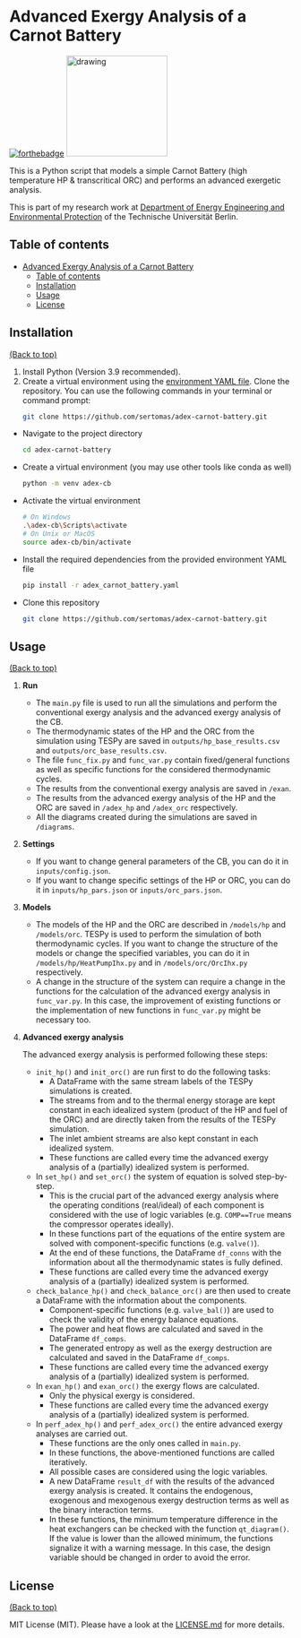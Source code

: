 # Advanced Exergy Analysis of a Carnot Battery

[![forthebadge](http://forthebadge.com/images/badges/made-with-python.svg)](https://www.python.org/)
[<img src="https://raw.githubusercontent.com/oemof/tespy/9915f013c40fe418947a6e4c1fd0cd0eba45893c/docs/api/_images/logo_tespy_big.svg" alt="drawing" width="180"/>](https://github.com/oemof/tespy)

This is a Python script that models a simple Carnot Battery (high temperature HP & transcritical ORC) and performs an advanced exergetic analysis. 

This is part of my research work at [Department of Energy Engineering and Environmental Protection](https://www.tu.berlin/en/energietechnik) of the Technische Universität Berlin.

## Table of contents

- [Advanced Exergy Analysis of a Carnot Battery](#advanced-exergy-analysis-of-a-carnot-battery)
  - [Table of contents](#table-of-contents)
  - [Installation](#installation)
  - [Usage](#usage)
  - [License](#license)

## Installation

[(Back to top)](#table-of-contents)

1. Install Python (Version 3.9 recommended).
2. Create a virtual environment using the [environment YAML file](https://github.com/sertomas/adex-carnot-battery/blob/main/adex_carnot_battery.yaml). Clone the repository. You can use the following commands in your terminal or command prompt:
   ```bash
   git clone https://github.com/sertomas/adex-carnot-battery.git
- Navigate to the project directory
   ```bash
   cd adex-carnot-battery
- Create a virtual environment (you may use other tools like conda as well)
   ```bash
   python -m venv adex-cb
- Activate the virtual environment
   ```bash
   # On Windows
   .\adex-cb\Scripts\activate
   # On Unix or MacOS
   source adex-cb/bin/activate
- Install the required dependencies from the provided environment YAML file
   ```bash 
   pip install -r adex_carnot_battery.yaml

- Clone this repository
   ```bash
  git clone https://github.com/sertomas/adex-carnot-battery.git

## Usage

[(Back to top)](#table-of-contents)

1. **Run**
   - The `main.py` file is used to run all the simulations and perform the conventional exergy analysis and the advanced exergy analysis of the CB.
   - The thermodynamic states of the HP and the ORC from the simulation using TESPy are saved in `outputs/hp_base_results.csv` and `outputs/orc_base_results.csv`.
   - The file `func_fix.py` and `func_var.py` contain fixed/general functions as well as specific functions for the considered thermodynamic cycles.
   - The results from the conventional exergy analysis are saved in `/exan`. 
   - The results from the advanced exergy analysis of the HP and the ORC are saved in `/adex_hp` and `/adex_orc` respectively. 
   - All the diagrams created during the simulations are saved in `/diagrams`.
2. **Settings** 
   - If you want to change general parameters of the CB, you can do it in `inputs/config.json`.
   - If you want to change specific settings of the HP or ORC, you can do it in `inputs/hp_pars.json` or `inputs/orc_pars.json`.
3. **Models**
   - The models of the HP and the ORC are described in `/models/hp` and `/models/orc`. TESPy is used to perform the simulation of both thermodynamic cycles. If you want to change the structure of the models or change the specified variables, you can do it in `/models/hp/HeatPumpIhx.py` and in `/models/orc/OrcIhx.py` respectively. 
   - A change in the structure of the system can require a change in the functions for the calculation of the advanced exergy analysis in `func_var.py`. In this case, the improvement of existing functions or the implementation of new functions in `func_var.py` might be necessary too. 
4. **Advanced exergy analysis**

   The advanced exergy analysis is performed following these steps: 
   - `init_hp()` and `init_orc()` are run first to do the following tasks:
     - A DataFrame with the same stream labels of the TESPy simulations is created. 
     - The streams from and to the thermal energy storage are kept constant in each idealized system (product of the HP and fuel of the ORC) and are directly taken from the results of the TESPy simulation. 
     - The inlet ambient streams are also kept constant in each idealized system.
     - These functions are called every time the advanced exergy analysis of a (partially) idealized system is performed.
   - In `set_hp()` and `set_orc()` the system of equation is solved step-by-step.
     - This is the crucial part of the advanced exergy analysis where the operating conditions (real/ideal) of each component is considered with the use of logic variables (e.g. `COMP==True` means the compressor operates ideally). 
     - In these functions part of the equations of the entire system are solved with component-specific functions (e.g. `valve()`). 
     - At the end of these functions, the DataFrame `df_conns` with the information about all the thermodynamic states is fully defined. 
     - These functions are called every time the advanced exergy analysis of a (partially) idealized system is performed.
   - `check_balance_hp()` and `check_balance_orc()` are then used to create a DataFrame with the information about the components. 
     - Component-specific functions (e.g. `valve_bal()`) are used to check the validity of the energy balance equations.
     - The power and heat flows are calculated and saved in the DataFrame `df_comps`.
     - The generated entropy as well as the exergy destruction are calculated and saved in the DataFrame `df_comps`.
     - These functions are called every time the advanced exergy analysis of a (partially) idealized system is performed.
   - In `exan_hp()` and `exan_orc()` the exergy flows are calculated.
     - Only the physical exergy is considered.
     - These functions are called every time the advanced exergy analysis of a (partially) idealized system is performed.
   - In `perf_adex_hp()` and `perf_adex_orc()` the entire advanced exergy analyses are carried out.
     - These functions are the only ones called in `main.py`. 
     - In these functions, the above-mentioned functions are called iteratively. 
     - All possible cases are considered using the logic variables. 
     - A new DataFrame `result_df` with the results of the advanced exergy analysis is created. It contains the endogenous, exogenous and mexogenous exergy destruction terms as well as the binary interaction terms. 
     - In these functions, the minimum temperature difference in the heat exchangers can be checked with the function `qt_diagram()`. If the value is lower than the allowed minimum, the functions signalize it with a warning message. In this case, the design variable should be changed in order to avoid the error. 

## License

[(Back to top)](#table-of-contents)

MIT License (MIT). Please have a look at the [LICENSE.md](https://github.com/sertomas/adex-carnot-battery/blob/main/LICENSE.md) for more details.
